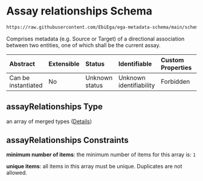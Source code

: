 # Assay relationships Schema

```txt
https://raw.githubusercontent.com/EbiEga/ega-metadata-schema/main/schemas/EGA.assay.json#/properties/assayRelationships
```

Comprises metadata (e.g. Source or Target) of a directional association between two entities, one of which shall be the current assay.

| Abstract            | Extensible | Status         | Identifiable            | Custom Properties | Additional Properties | Access Restrictions | Defined In                                                                 |
| :------------------ | :--------- | :------------- | :---------------------- | :---------------- | :-------------------- | :------------------ | :------------------------------------------------------------------------- |
| Can be instantiated | No         | Unknown status | Unknown identifiability | Forbidden         | Forbidden             | none                | [EGA.assay.json\*](../../../schemas/EGA.assay.json "open original schema") |

## assayRelationships Type

an array of merged types ([Details](ega-11-properties-assay-relationships-items.md))

## assayRelationships Constraints

**minimum number of items**: the minimum number of items for this array is: `1`

**unique items**: all items in this array must be unique. Duplicates are not allowed.
